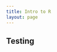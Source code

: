 ```yaml
---
title: Intro to R
layout: page
---
```



## Testing

<object data="https://github.com/rbchan/exp-design/blob/gh-pages/_includes/pdfs/lab-intro-to-R.pdf" width="1000" height="1000" type="application/pdf" />





